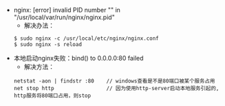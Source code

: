 * nginx: [error] invalid PID number "" in "/usr/local/var/run/nginx/nginx.pid"
    * 解决办法：
    ```
    $ sudo nginx -c /usr/local/etc/nginx/nginx.conf
    $ sudo nginx -s reload
    ```
*  本地启动nginx失败：bind() to 0.0.0.0:80 failed 
    * 解决方法：
    ```
    netstat -aon | findstr :80    // windows查看是不是80端口被某个服务占用
    net stop http                 // 因为使用http-server启动本地服务引起的, http服务将80端口占用，则stop
    ```